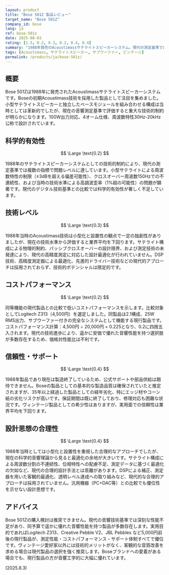 ```yaml
---
layout: product
title: "Bose 501Z 製品レビュー"
target_name: "Bose 501Z"
company_id: bose
lang: ja
ref: bose-501z
date: 2025-08-03
rating: [1.5, 0.2, 0.3, 0.2, 0.4, 0.4]
summary: "1988年発売のAcoustimassサテライトスピーカーシステム。現代の測定基準では著しく劣る音響性能と低いコストパフォーマンスが問題"
tags: [Acoustimass, サテライトスピーカー, サブウーファー, ビンテージ]
permalink: /products/ja/bose-501z/
---
```

## 概要

Bose 501Zは1988年に発売されたAcoustimassサテライトスピーカーシステムです。Boseの初期Acoustimass技術を採用した製品として注目を集めました。小型サテライトスピーカーと独立したベースモジュールを組み合わせる構成は当時としては革新的でしたが、現在の音響測定基準で評価すると重大な技術的制約が明らかになります。100W出力対応、4オーム仕様、周波数特性30Hz-20kHz公称で設計されています。

## 科学的有効性

$$ \Large \text{0.2} $$

1988年のサテライトスピーカーシステムとしての技術的制約により、現代の測定基準では複数の指標で問題レベルに達しています。小型サテライトによる周波数特性の制限（±3dBを超える偏差可能性）、クロスオーバー周波数150Hzでの不連続性、および当時の技術水準による高調波歪率（1%超の可能性）の問題が顕著です。現代のデジタル技術基準との比較では科学的有効性が著しく不足しています。

## 技術レベル

$$ \Large \text{0.3} $$

1988年当時のAcoustimass技術は小型化と設置性の観点で一定の独創性がありましたが、現在の技術水準から評価すると業界平均を下回ります。サテライト構成による物理的制約、パッシブクロスオーバーの設計限界、および測定技術の未発達により、現代の高精度測定に対応した設計最適化が行われていません。DSP技術、高精度測定器による最適化、先進的ドライバー技術などの現代的アプローチは採用されておらず、技術的ポテンシャルは限定的です。

## コストパフォーマンス

$$ \Large \text{0.2} $$

同等機能の現代製品との比較で低いコストパフォーマンスを示します。比較対象としてLogitech Z313（4,500円）を選定しました。同製品は2.1構成、25W RMS出力、サブウーファー付きの完全なシステムとして機能する現行製品です。コストパフォーマンス計算：4,500円 ÷ 20,000円 = 0.225となり、0.2に四捨五入されます。現代の技術進歩により、遥かに安価で優れた音響性能を持つ選択肢が多数存在するため、価格対性能比は不利です。

## 信頼性・サポート

$$ \Large \text{0.4} $$

1988年製品であり現在は製造終了しているため、公式サポートや部品供給は期待できません。Boseの製品としての基本的な製造品質は確保されていたと推定されますが、35年以上経過した製品としての経年劣化、特にエッジ材やコーン紙の劣化リスクが高いです。保証期間は既に終了しており、修理対応も困難な状況です。ヴィンテージ製品としての希少性はありますが、実用面での信頼性は業界平均を下回ります。

## 設計思想の合理性

$$ \Large \text{0.4} $$

1988年当時としては小型化と設置性を重視した合理的なアプローチでしたが、現在の科学的音響理論から見ると最適化の余地が大きいです。サテライト構成による周波数分割の不連続性、位相特性への配慮不足、測定データに基づく最適化の欠如など、現代の合理的設計手法とは乖離があります。DSPによる補正、測定器を用いた客観的最適化、透明レベル達成への取り組みなど、現代的な合理的アプローチは採用されていません。汎用機器（PC+DAC等）との比較でも優位性を示せない設計思想です。

## アドバイス

Bose 501Zの購入検討は推奨できません。現代の音響技術基準では深刻な性能不足があり、同予算で遥かに優れた音響性能を持つ製品が多数存在します。実用目的であればLogitech Z313、Creative Pebble V2、JBL Pebbles など5,000円前後の現行製品が、測定性能・コストパフォーマンス・サポート体制すべてで優位です。ヴィンテージ愛好家以外には技術的メリットがなく、客観的な音質改善を求める場合は現代製品の選択を強く推奨します。Boseブランドへの愛着がある場合でも、現行製品の方が音響工学的に大幅に優れています。

(2025.8.3)
